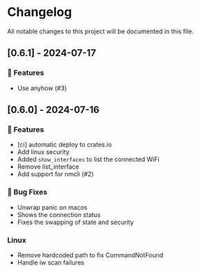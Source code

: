 # Changelog

All notable changes to this project will be documented in this file.

## [0.6.1] - 2024-07-17

### 🚀 Features

- Use anyhow (#3)

## [0.6.0] - 2024-07-16

### 🚀 Features

- [ci] automatic deploy to crates.io
- Add linux security
- Added `show_interfaces` to list the connected WiFi
- Remove list_interface
- Add support for nmcli (#2)

### 🐛 Bug Fixes

- Unwrap panic on macos
- Shows the connection status
- Fixes the swapping of state and security

### Linux

- Remove hardcoded path to fix CommandNotFound
- Handle iw scan failures

<!-- generated by git-cliff -->
